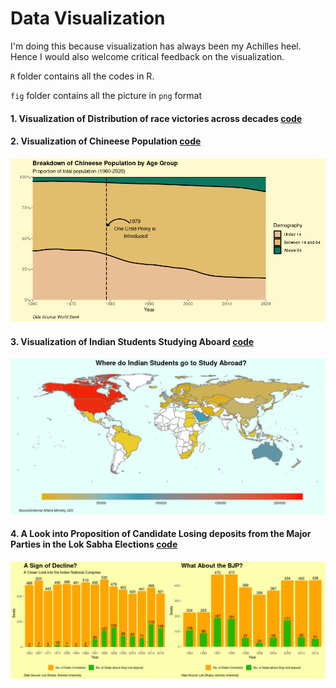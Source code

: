# Data Visualization

I'm doing this because visualization has always been my Achilles heel. Hence I would also welcome critical feedback on the visualization. 

`R` folder contains all the codes in R.

`fig` folder contains all the picture in `png` format 
 

 #### 1. Visualization of Distribution of race victories across decades [code](https://github.com/SanjayShetty01/Data-Visualization/blob/main/R/F1_decadal_points.R)


 #### 2. Visualization of Chineese Population [code](https://github.com/SanjayShetty01/Data-Visualization/blob/main/R/ChinaVisualization.R)

![image2](https://github.com/SanjayShetty01/Data-Visualization/blob/main/fig/ChinaVisualization.png)

#### 3. Visualization of Indian Students Studying Aboard [code](https://github.com/SanjayShetty01/Data-Visualization/blob/main/R/visualizationOfStudentAboard.R)

![image3](https://github.com/SanjayShetty01/Data-Visualization/blob/main/fig/visualizationOfStudentAboard.png)

#### 4. A Look into Proposition of Candidate Losing deposits from the Major Parties in the Lok Sabha Elections [code](https://github.com/SanjayShetty01/Data-Visualization/blob/main/R/ElectionDepositPlot.R)

![image4](https://github.com/SanjayShetty01/Data-Visualization/blob/main/fig/ElectionDepositPlot.png)



